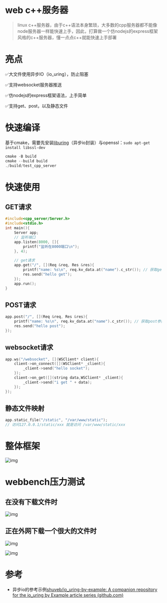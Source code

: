 # web c++服务器
> linux c++服务器，由于c++语法本身繁琐，大多数的cpp服务器都不能像node服务器一样能快速上手，因此，打算做一个仿nodejs的express框架风格的c++服务器，懂一点点c++就能快速上手部署

# 亮点

✅大文件使用异步IO（io_uring），防止阻塞

✅支持websocket服务器推送

✅仿nodejs的express框架语法，上手简单

✅支持get、post，以及静态文件

# 快速编译

基于cmake，需要先安装[liburing](https://github.com/axboe/liburing)（异步io封装）与openssl：`sudo apt-get install libssl-dev`

```cpp
cmake -B build
cmake --build build
./build/test_cpp_server
```

# 快速使用

## GET请求

```c++
#include<cpp_server/Server.h>
#include<stdio.h>
int main(){
    Server app;
    // 监听端口
    app.listen(8000, []{
        printf("监听在8000端口\n");
    }, 4);
    
    // get请求
    app.get("/", [](Req &req, Res &res){
        printf("name: %s\n", req.kv_data.at("name").c_str()); // 获取get参数
        res.send("hello get");
    });
    app.run();
}
```

## POST请求

```c++
app.post("/", [](Req &req, Res &res){
    printf("name: %s\n", req.kv_data.at("name").c_str()); // 获取post参数
    res.send("hello post");
});
```

## websocket请求

```c++
app.ws("/websocket", [](WSClient* client){
    client->on_connect([](WSClient* _client){
        _client->send("hello socket");
    });
    client->on_get([](string data,WSClient* _client){
        _client->send("i get " + data);
    });
});
```

## 静态文件映射

```c++
app.static_file("/static", "/var/www/static");
// 访问127.0.0.1/static/xxx 就是访问 /var/www/static/xxx
```

# 整体框架

![img](https://cdn.nlark.com/yuque/0/2024/png/22090119/1709215891952-42b79147-098f-4ec2-b4e2-000e98aaa2a9.png)

# webbench压力测试

## 在没有下载文件时

![img](https://cdn.nlark.com/yuque/0/2024/png/22090119/1709214631629-461d20a7-c200-4cd0-9409-c393aa5a9e79.png)

## 正在外网下载一个很大的文件时

![img](https://cdn.nlark.com/yuque/0/2024/png/22090119/1709214743305-7e6dc864-3f8a-4096-a83e-ad048589900d.png)

![img](https://cdn.nlark.com/yuque/0/2024/png/22090119/1709214785255-8c7fd776-5ad8-4386-b110-67a5d1f73fdd.png)

# 参考

* 异步io的参考示例[shuveb/io_uring-by-example: A companion repository for the io_uring by Example article series (github.com)](https://github.com/shuveb/io_uring-by-example/tree/master)